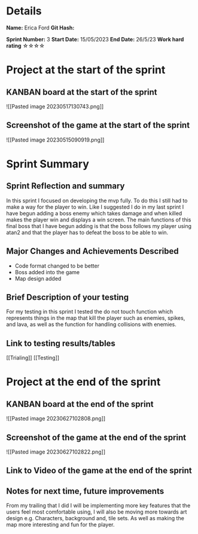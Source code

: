 # Details
**Name:**
Erica Ford
**Git Hash:**

**Sprint Number:**
3
**Start Date:**
15/05/2023
**End Date:**
26/5/23
**Work hard rating**
☆☆☆☆

# Project at the start of the sprint
## **KANBAN board at the start of the sprint**
![[Pasted image 20230517130743.png]]
## **Screenshot of the game at the start of the sprint**
![[Pasted image 20230515090919.png]]
# Sprint Summary
## **Sprint Reflection and summary**
In this sprint I focused on developing the mvp fully. To do this I still had to make a way for the player to win. Like I suggested I do in my last sprint I have begun adding a boss enemy which takes damage and when killed makes the player win and displays a win screen. 
The main functions of this final boss that I have begun adding is that the boss follows my player using atan2 and that the player has to defeat the boss to be able to win.


## **Major Changes and Achievements Described**
- Code format changed to be better
- Boss added into the game
- Map design added


## **Brief Description of your testing**
For my testing in this sprint I tested the do not touch function which represents things in the map that kill the player such as enemies, spikes, and lava, as well as the function for handling collisions with enemies. 

## **Link to testing results/tables**
[[Trialing]]
[[Testing]]
# Project at the end of the sprint
## **KANBAN board at the end of the sprint**
![[Pasted image 20230627102808.png]]
## **Screenshot of the game at the end of the sprint**
![[Pasted image 20230627102822.png]]
## Link to **Video of the game at the end of the sprint**


## **Notes for next time, future improvements**
From my trailing  that I did I will be implementing more key features that the users feel most comfortable using, I will also be moving more towards art design e.g. Characters, background and, tile sets. As well as making the map more interesting and fun for the player.
